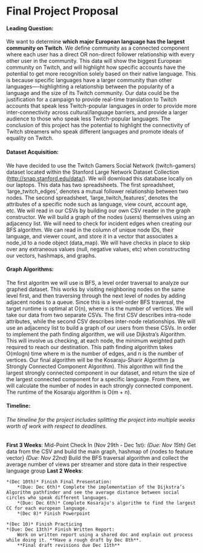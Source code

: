 # Final Project Proposal

#### **Leading Question**:
We want to determine **which major European language has the largest community on Twitch**. We define community as a connected component where each user has a direct OR non-direct follower relationship with every other user in the community. This data will show the biggest European community on Twitch, and will highlight how specific accounts have the potential to get more recognition solely based on their native language. This is because specific languages have a larger community than other languages—-highlighting a relationship between the popularity of a language and the size of its Twitch community. Our data could be the justification for a campaign to provide real-time translation to Twitch accounts that speak less Twitch-popular languages in order to provide more inter-connectivity across cultural/language barriers, and provide a larger audience to those who speak less Twitch-popular languages. The conclusion of this project has the potential to highlight the connectivity of Twitch streamers who speak different languages and promote ideals of equality on Twitch.

#### **Dataset Acquisition**:
 We have decided to use the Twitch Gamers Social Network (twitch-gamers) dataset located within the Stanford Large Network Dataset Collection (http://snap.stanford.edu/data/). We will download this database locally on our laptops. This data has two spreadsheets. The first spreadsheet, ‘large_twitch_edges’, denotes a mutual follower relationship between two nodes. The second spreadsheet, ‘large_twitch_features’, denotes the attributes of a specific node such as language, view count, account age, etc. We will read in our CSVs by building our own CSV reader in the graph constructor. We will build a graph of the nodes (users) themselves using an adjacency list. We will need to check for incident edges when creating our BFS algorithm. We can read in the column of unique node IDs, their language, and viewer count, and store it in a vector that associates a node_id to a node object (data_map). We will have checks in place to skip over any extraneous values (null, negative  values, etc) when constructing our vectors, hashmaps, and graphs.

#### **Graph Algorithms**:
 The first algoritm we will use is BFS, a level order traversal to analyze our graphed dataset. This works by visiting neighboring nodes on the same level first, and then traversing through the next level of nodes by adding adjacent nodes to a queue. Since this is a level-order BFS traversal, the target runtime is optimal at O(n), where n is the number of vertices. We will take our data from two separate CSVs. The first CSV describes intra-node attributes, while the second CSV describes inter-node relationships. We will use an adjacency list to build a graph of our users from these CSVs. In order to implement the path finding algorithm, we will use Dijkstra’s Algorithm. This will involve us checking, at each node, the minimum weighted path required to reach our destination. This path finding algorithm takes O(mlogn) time where m is the number of edges, and n is the number of vertices. Our final algorithm will be the Kosaraju-Sharir Algorithm (a Strongly Connected Component Algorithm). This algorithm will find the largest strongly connected component in our dataset, and return the size of the largest connected component for a specific language. From there, we will calculate the number of nodes in each strongly connected component. The runtime of the Kosaraju algorithm is O(m + n).

#### **Timeline**:
###### The timeline for the project includes splitting the project into multiple weeks worth of work with respect to deadlines.

**First 3 Weeks**: 
Mid-Point Check In (Nov 29th - Dec 1st): 
    *(Due: Nov 15th)* Get data from the CSV and build the main graph, hashmap of {nodes to feature vector} 
    *(Due: Nov 22nd)* Build the BFS traversal algorithm and collect the average number of views per streamer and store data in their respective language group 
**Last 2 Weeks**:

    *(Dec 10th)* Finish Final Presentation:
        *(Due: Dec 6th)* Complete the implementation of the Dijkstra’s Algorithm pathfinder and see the average distance between social circles who speak different languages.
        *(Due: Dec 6th)* Complete Kosaraju's algorithm to find the largest CC for each european language.
        *(Dec 8)* Finish Powerpoint

    *(Dec 10)* Finish Practicing
    *(Due: Dec 13th)* Finish Written Report:
        Work on written report using a shared doc and explain out process while doing it. **Have a rough draft by Dec 8th**. 
        **Final draft revisions due Dec 11th**
